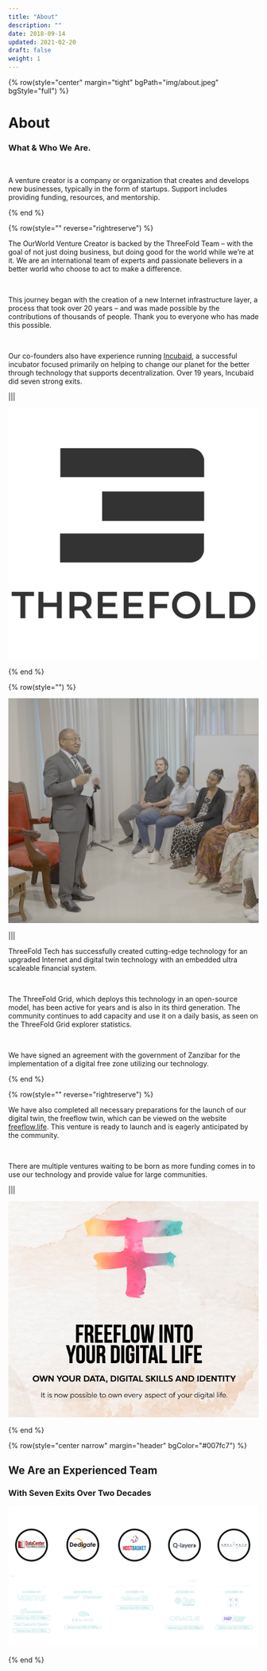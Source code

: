 ```yaml
---
title: "About"
description: ""
date: 2018-09-14
updated: 2021-02-20
draft: false
weight: 1
---
```


<!-- section 1 -->

{% row(style="center" margin="tight" bgPath="img/about.jpeg" bgStyle="full") %} 

# About
 
### What & Who We Are.

<br>

A venture creator is a company or organization that creates and develops new businesses, typically in the form of startups. Support includes providing funding, resources, and mentorship.

{% end %}



<div class="container mx-auto">

<!-- section 2 -->

{% row(style="" reverse="rightreserve") %}

The OurWorld Venture Creator is backed by the ThreeFold Team – with the goal of not just doing business, but doing good for the world while we’re at it. We are an international team of experts and passionate believers in a better world who choose to act to make a difference.

<br/>

This journey began with the creation of a new Internet infrastructure layer, a process that took over 20 years – and was made possible by the contributions of thousands of people. Thank you to everyone who has made this possible.

<br/>

Our co-founders also have experience running [Incubaid](https://incubaid.com), a successful incubator focused primarily on helping to change our planet for the better through technology that supports decentralization. Over 19 years, Incubaid did seven strong exits.

|||

![Image](./img/threefold.png#medium#mx-auto)

{% end %}



<!-- section 3 -->

{% row(style="") %}

![Image](./img/president.png#mx-auto)

|||

ThreeFold Tech has successfully created cutting-edge technology for an upgraded Internet and digital twin technology with an embedded ultra scaleable financial system.

<br/>

The ThreeFold Grid, which deploys this technology in an open-source model, has been active for years and is also in its third generation. The community continues to add capacity and use it on a daily basis, as seen on the ThreeFold Grid explorer statistics.

<br/>

We have signed an agreement with the government of Zanzibar for the implementation of a digital free zone utilizing our technology.

{% end %}



<!-- section 4 -->

{% row(style="" reverse="rightreserve") %}

We have also completed all necessary preparations for the launch of our digital twin, the freeflow twin, which can be viewed on the website [freeflow.life](https://freeflow.life). This venture is ready to launch and is eagerly anticipated by the community.

<br/>

There are multiple ventures waiting to be born as more funding comes in to use our technology and provide value for large communities.

|||

![Image](./img/freeflow.png)

{% end %}


</div>


<!-- section 5 -->

{% row(style="center narrow" margin="header" bgColor="#007fc7") %} 

<div class="text-white">

## We Are an Experienced Team

### With Seven Exits Over Two Decades

</div>

![Image](./img/exits.png)

{% end %}